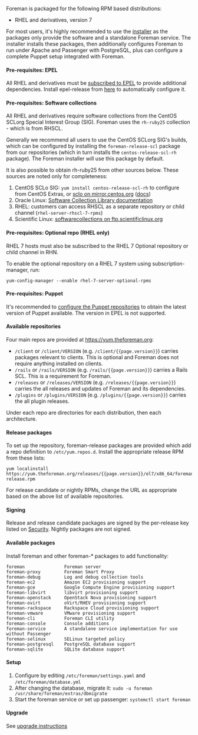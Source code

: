 
Foreman is packaged for the following RPM based distributions:

* RHEL and derivatives, version 7

For most users, it's highly recommended to use the [installer](manuals/{{page.version}}/index.html#3.2ForemanInstaller) as the packages only provide the software and a standalone Foreman service.  The installer installs these packages, then additionally configures Foreman to run under Apache and Passenger with PostgreSQL, plus can configure a complete Puppet setup integrated with Foreman.

#### Pre-requisites: EPEL

All RHEL and derivatives must be [subscribed to EPEL](https://fedoraproject.org/wiki/EPEL) to provide additional dependencies.  Install epel-release from [here](https://fedoraproject.org/wiki/EPEL#How_can_I_use_these_extra_packages.3F) to automatically configure it.

#### Pre-requisites: Software collections
All RHEL and derivatives require software collections from the CentOS SCLorg Special Interest Group (SIG). Foreman uses the `rh-ruby25` collection - which is from RHSCL.

Generally we recommend all users to use the CentOS SCLorg SIG's builds, which can be configured by installing the `foreman-release-scl` package from our repositories (which in turn installs the `centos-release-scl-rh` package). The Foreman installer will use this package by default.

It is also possible to obtain rh-ruby25 from other sources below. These sources are noted only for completeness:

1. CentOS SCLo SIG: `yum install centos-release-scl-rh` to configure from CentOS Extras, or [sclo on mirror.centos.org](http://mirror.centos.org/centos/7/sclo/x86_64/rh/) ([docs](https://wiki.centos.org/AdditionalResources/Repositories/SCL))
1. Oracle Linux: [Software Collection Library documentation](http://docs.oracle.com/cd/E37670_01/E59096/html/index.html)
1. RHEL: customers can access RHSCL as a separate repository or child channel (`rhel-server-rhscl-7-rpms`)
1. Scientific Linux: [softwarecollections on ftp.scientificlinux.org](http://ftp.scientificlinux.org/linux/scientific/6x/external_products/softwarecollections/)

#### Pre-requisites: Optional repo (RHEL only)

RHEL 7 hosts must also be subscribed to the RHEL 7 Optional repository or child channel in RHN.

To enable the optional repository on a RHEL 7 system using subscription-manager, run:

    yum-config-manager --enable rhel-7-server-optional-rpms

#### Pre-requisites: Puppet

It's recommended to [configure the Puppet repositories](https://puppet.com/docs/puppet/latest/install_agents.html#task-9788) to obtain the latest version of Puppet available. The version in EPEL is not supported.

#### Available repositories

Four main repos are provided at <https://yum.theforeman.org>:

* `/client` or `/client/VERSION` (e.g. `/client/{{page.version}}`) carries packages relevant to clients. This is optional and Foreman does not require anything installed on clients.
* `/rails` or `/rails/VERSION` (e.g. `/rails/{{page.version}}`) carries a Rails SCL. This is a requirement for Foreman.
* `/releases` or `/releases/VERSION` (e.g. `/releases/{{page.version}}`) carries the all releases and updates of Foreman and its dependencies.
* `/plugins` or `/plugins/VERSION` (e.g. `/plugins/{{page.version}}`) carries the all plugin releases.

Under each repo are directories for each distribution, then each architecture.

#### Release packages

To set up the repository, foreman-release packages are provided which add a repo definition to `/etc/yum.repos.d`.  Install the appropriate release RPM from these lists:

    yum localinstall https://yum.theforeman.org/releases/{{page.version}}/el7/x86_64/foreman-release.rpm

For release candidate or nightly RPMs, change the URL as appropriate based on the above list of available repositories.

#### Signing

Release and release candidate packages are signed by the per-release key listed on [Security](security.html#GPGkeys).  Nightly packages are not signed.

#### Available packages

Install foreman and other foreman-* packages to add functionality:

    foreman               Foreman server
    foreman-proxy         Foreman Smart Proxy
    foreman-debug         Log and debug collection tools
    foreman-ec2           Amazon EC2 provisioning support
    foreman-gce           Google Compute Engine provisioning support
    foreman-libvirt       libvirt provisioning support
    foreman-openstack     OpenStack Nova provisioning support
    foreman-ovirt         oVirt/RHEV provisioning support
    foreman-rackspace     Rackspace Cloud provisioning support
    foreman-vmware        VMware provisioning support
    foreman-cli           Foreman CLI utility
    foreman-console       Console additions
    foreman-service       A standalone service implementation for use without Passenger
    foreman-selinux       SELinux targeted policy
    foreman-postgresql    PostgreSQL database support
    foreman-sqlite        SQLite database support

#### Setup

1. Configure by editing `/etc/foreman/settings.yaml` and `/etc/foreman/database.yml`
1. After changing the database, migrate it: `sudo -u foreman /usr/share/foreman/extras/dbmigrate`
1. Start the foreman service or set up passenger: `systemctl start foreman`

#### Upgrade

See [upgrade instructions](manuals/{{page.version}}/index.html#3.6Upgrade)
